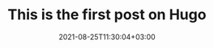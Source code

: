 ---
title: "This is the first post on Hugo"
date: 2021-08-25T11:30:04+03:00
draft: false
tags: ["html", "css"]

---